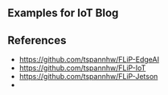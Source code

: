 ## Examples for IoT Blog

## References

* https://github.com/tspannhw/FLiP-EdgeAI
* https://github.com/tspannhw/FLiP-IoT
* https://github.com/tspannhw/FLiP-Jetson
* 

